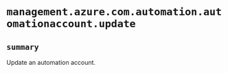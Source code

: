 # `management.azure.com.automation.automationaccount.update`

## `summary`
Update an automation account.


